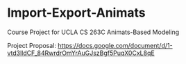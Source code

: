 Import-Export-Animats
=====================

Course Project for UCLA CS 263C Animats-Based Modeling


Project Proposal: https://docs.google.com/document/d/1-vtd3lldCF_84RwrdrOmYrAuGJszBgf5PuqX0CxL8qE
